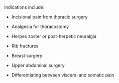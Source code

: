 Indications include:

- Incisional pain from thoracic surgery

- Analgesia for thoracostomy

- Herpes zoster or post-herpetic neuralgia

- Rib fractures

- Breast surgery

- Upper abdominal surgery

- Differentiating between visceral and somatic pain